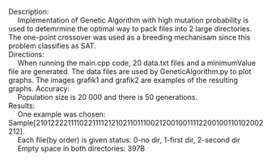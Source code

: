 Description: <br> &emsp; Implementation of Genetic Algorithm with high mutation probability is used to detemrmine the optimal way to pack files into 2 large directories. The one-point crossover was used as a breeding mechanisam since this problem classifies as SAT. 
<br>Directions:
<br> &emsp; When running the main.cpp code, 20 data.txt files and a minimumValue file are generated.
The data files are used by GeneticAlgorithm.py to plot graphs.
The images grafik1 and grafik2 are examples of the resulting graphs.
Accuracy: <br> &emsp; Population size is 20 000 and there is 50 generations.
<br>Results: <br> &emsp; One example was chosen: &emsp; Sample[2101222211110221111212102110111002120010011112200100110102002212].
<br> &emsp; Each file(by order) is given status: 0-no dir, 1-first dir, 2-second dir
<br> &emsp; Empty space in both directories: 397B
